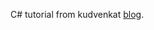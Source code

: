 C# tutorial from kudvenkat [blog](https://www.pragimtech.com/courses/c-sharp-tutorial-for-beginners/).